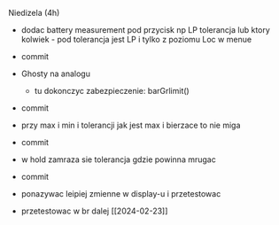 Niedizela (4h)
- dodac battery measurement pod przycisk np LP tolerancja lub ktory kolwiek - pod tolerancja jest LP i tylko z poziomu Loc w menue
- commit
- Ghosty na analogu
	- tu dokonczyc zabezpieczenie: barGrlimit()
- commit
- przy max i min i tolerancji jak jest max i bierzace to nie miga
- commit
- w hold zamraza sie tolerancja gdzie powinna mrugac
- commit

- ponazywac leipiej zmienne w display-u i przetestowac 
- przetestowac w br
dalej [[2024-02-23]]